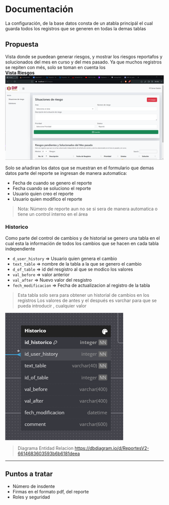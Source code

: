 # Documentación 

La configuración, de la base datos consta de un atabla principál el cual guarda todos los registros que se generen en todas la demas tablas 

## Propuesta 
Vista donde se puedean generar riesgos, y mostrar los riesgos reportafos y solucionados del mes en curso y del mes pasado. Ya que muchos registros se repiten con més, solo se toman en cuenta los  
**Vista Riesgos**
![](./docu/generateRiesgo.png)

Solo se añadiran los datos que se muestran en el formulario que demas datos parte del reporte se ingresan de manera automatica:
- Fecha de cuando se genero el reporte 
- Fecha cuando se soluciono el reporte
- Usuario quien creo el reporte
- Usuario quien modifico el reporte

> Nota: Número de reporte aun no se si sera de manera automatica o tiene un control interno en el área

### Historico
Como parte del control de cambios y de historial se genero una tabla en el cual esta la información de todos los cambios que se hacen en cada tabla independiente 
- `d_user_history` => Usuario quien genera el cambio
- `text_table` => nombre de la tabla a la que se genero  el cambio
- `d_of_table` => id del resgistro al que se modico los valores
- `val_before` => valor anterior 
- `val_after` => Nuevo valor del  resgistro 
- `fech_modificacion` => Fecha de actualizacion al registro de la tabla 

> Esta tabla solo sera para obtener un historial  de cambios en los registros 
> Los valores de antes y el después es varchar para que se pueda introducir , cualquier valor 

![](./docu/tabla_historico.png)

>Diagrama Entidad Relacion
>https://dbdiagram.io/d/ReportesV2-6614683603593b6b6181deea

---
## Puntos a tratar 
- Número de insdente
- Firmas en el formato pdf, del reporte
- Roles y seguridad 
